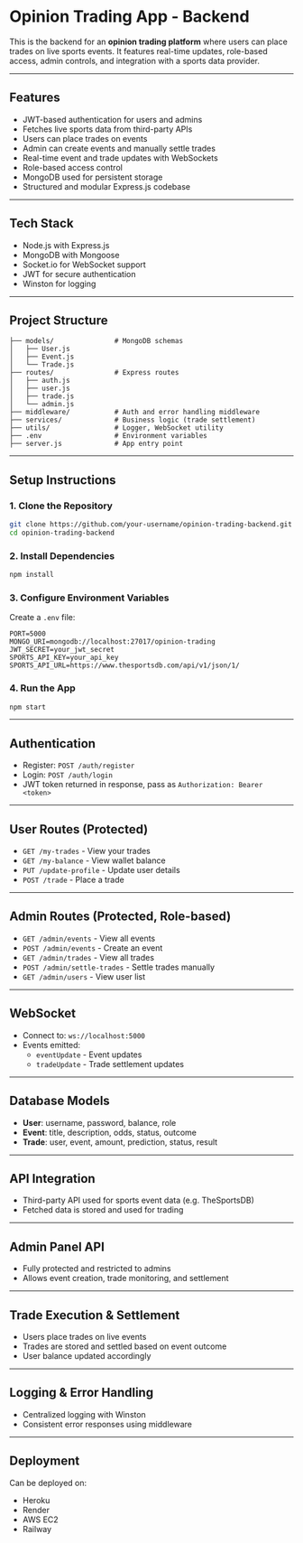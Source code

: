 # Opinion Trading App - Backend

This is the backend for an **opinion trading platform** where users can place trades on live sports events. It features real-time updates, role-based access, admin controls, and integration with a sports data provider.

---

## Features

- JWT-based authentication for users and admins
- Fetches live sports data from third-party APIs
- Users can place trades on events
- Admin can create events and manually settle trades
- Real-time event and trade updates with WebSockets
- Role-based access control
- MongoDB used for persistent storage
- Structured and modular Express.js codebase

---

## Tech Stack

- Node.js with Express.js
- MongoDB with Mongoose
- Socket.io for WebSocket support
- JWT for secure authentication
- Winston for logging

---

## Project Structure

```
├── models/               # MongoDB schemas
│   ├── User.js
│   ├── Event.js
│   └── Trade.js
├── routes/               # Express routes
│   ├── auth.js
│   ├── user.js
│   ├── trade.js
│   └── admin.js
├── middleware/           # Auth and error handling middleware
├── services/             # Business logic (trade settlement)
├── utils/                # Logger, WebSocket utility
├── .env                  # Environment variables
├── server.js             # App entry point
```

---

## Setup Instructions

### 1. Clone the Repository

```bash
git clone https://github.com/your-username/opinion-trading-backend.git
cd opinion-trading-backend
```

### 2. Install Dependencies

```bash
npm install
```

### 3. Configure Environment Variables

Create a `.env` file:

```env
PORT=5000
MONGO_URI=mongodb://localhost:27017/opinion-trading
JWT_SECRET=your_jwt_secret
SPORTS_API_KEY=your_api_key
SPORTS_API_URL=https://www.thesportsdb.com/api/v1/json/1/
```

### 4. Run the App

```bash
npm start
```

---

## Authentication

- Register: `POST /auth/register`
- Login: `POST /auth/login`
- JWT token returned in response, pass as `Authorization: Bearer <token>`

---

## User Routes (Protected)

- `GET /my-trades` - View your trades
- `GET /my-balance` - View wallet balance
- `PUT /update-profile` - Update user details
- `POST /trade` - Place a trade

---

## Admin Routes (Protected, Role-based)

- `GET /admin/events` - View all events
- `POST /admin/events` - Create an event
- `GET /admin/trades` - View all trades
- `POST /admin/settle-trades` - Settle trades manually
- `GET /admin/users` - View user list

---

## WebSocket

- Connect to: `ws://localhost:5000`
- Events emitted:
  - `eventUpdate` - Event updates
  - `tradeUpdate` - Trade settlement updates

---

## Database Models

- **User**: username, password, balance, role
- **Event**: title, description, odds, status, outcome
- **Trade**: user, event, amount, prediction, status, result

---

## API Integration

- Third-party API used for sports event data (e.g. TheSportsDB)
- Fetched data is stored and used for trading

---

## Admin Panel API

- Fully protected and restricted to admins
- Allows event creation, trade monitoring, and settlement

---

## Trade Execution & Settlement

- Users place trades on live events
- Trades are stored and settled based on event outcome
- User balance updated accordingly

---

## Logging & Error Handling

- Centralized logging with Winston
- Consistent error responses using middleware

---

## Deployment

Can be deployed on:
- Heroku
- Render
- AWS EC2
- Railway